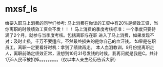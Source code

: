 # mxsf_ls
给要入职马上消费的同学们参考:
马上消费在你谈的工资中有20%是绩效工资，当你离职的时候绩效工资会不发！！！
马上消费的季度考核标准：一个季度只要待满了2个月，就参与当季度考核。包括离职与在职
进入了马上消费，如果发现不对：及时止损，千万不要适应。不然最终损失的是你自己的血汗钱。
如果是在职员工，离职一定要看好时机：拿到了绩效再走。
本人血泪教训，9月份提离职走人，离职前确定绩效正常，没想到10月31号发钱的时候，我再问就是我是C。共计
1万5人民币被扣掉。。。。。。。。。（仅以本人亲生经历告诉大家）
